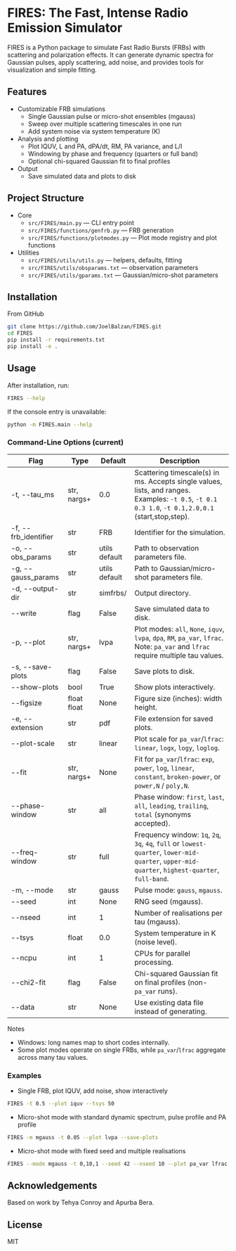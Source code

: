 # FIRES: The Fast, Intense Radio Emission Simulator

FIRES is a Python package to simulate Fast Radio Bursts (FRBs) with scattering and polarization effects. It can generate dynamic spectra for Gaussian pulses, apply scattering, add noise, and provides tools for visualization and simple fitting.

## Features

- Customizable FRB simulations
  - Single Gaussian pulse or micro-shot ensembles (mgauss)
  - Sweep over multiple scattering timescales in one run
  - Add system noise via system temperature (K)
- Analysis and plotting
  - Plot IQUV, L and PA, dPA/dt, RM, PA variance, and L/I
  - Windowing by phase and frequency (quarters or full band)
  - Optional chi-squared Gaussian fit to final profiles
- Output
  - Save simulated data and plots to disk

## Project Structure

- Core
  - `src/FIRES/main.py` — CLI entry point
  - `src/FIRES/functions/genfrb.py` — FRB generation
  - `src/FIRES/functions/plotmodes.py` — Plot mode registry and plot functions
- Utilities
  - `src/FIRES/utils/utils.py` — helpers, defaults, fitting
  - `src/FIRES/utils/obsparams.txt` — observation parameters
  - `src/FIRES/utils/gparams.txt` — Gaussian/micro-shot parameters

## Installation

From GitHub
```bash
git clone https://github.com/JoelBalzan/FIRES.git
cd FIRES
pip install -r requirements.txt
pip install -e .
```

## Usage

After installation, run:
```bash
FIRES --help
```

If the console entry is unavailable:
```bash
python -m FIRES.main --help
```

### Command-Line Options (current)

| Flag | Type | Default | Description |
|---|---|---|---|
| -t, --tau_ms | str, nargs+ | 0.0 | Scattering timescale(s) in ms. Accepts single values, lists, and ranges. Examples: `-t 0.5`, `-t 0.1 0.3 1.0`, `-t 0.1,2.0,0.1` (start,stop,step). |
| -f, --frb_identifier | str | FRB | Identifier for the simulation. |
| -o, --obs_params | str | utils default | Path to observation parameters file. |
| -g, --gauss_params | str | utils default | Path to Gaussian/micro-shot parameters file. |
| -d, --output-dir | str | simfrbs/ | Output directory. |
| --write | flag | False | Save simulated data to disk. |
| -p, --plot | str, nargs+ | lvpa | Plot modes: `all`, `None`, `iquv`, `lvpa`, `dpa`, `RM`, `pa_var`, `lfrac`. Note: `pa_var` and `lfrac` require multiple tau values. |
| -s, --save-plots | flag | False | Save plots to disk. |
| --show-plots | bool | True | Show plots interactively. |
| --figsize | float float | None | Figure size (inches): width height. |
| -e, --extension | str | pdf | File extension for saved plots. |
| --plot-scale | str | linear | Plot scale for `pa_var`/`lfrac`: `linear`, `logx`, `logy`, `loglog`. |
| --fit | str, nargs+ | None | Fit for `pa_var`/`lfrac`: `exp`, `power`, `log`, `linear`, `constant`, `broken-power`, or `power,N` / `poly,N`. |
| --phase-window | str | all | Phase window: `first`, `last`, `all`, `leading`, `trailing`, `total` (synonyms accepted). |
| --freq-window | str | full | Frequency window: `1q`, `2q`, `3q`, `4q`, `full` or `lowest-quarter`, `lower-mid-quarter`, `upper-mid-quarter`, `highest-quarter`, `full-band`. |
| -m, --mode | str | gauss | Pulse mode: `gauss`, `mgauss`. |
| --seed | int | None | RNG seed (mgauss). |
| --nseed | int | 1 | Number of realisations per tau (mgauss). |
| --tsys | float | 0.0 | System temperature in K (noise level). |
| --ncpu | int | 1 | CPUs for parallel processing. |
| --chi2-fit | flag | False | Chi-squared Gaussian fit on final profiles (non-`pa_var` runs). |
| --data | str | None | Use existing data file instead of generating. |

Notes
- Windows: long names map to short codes internally.
- Some plot modes operate on single FRBs, while `pa_var`/`lfrac` aggregate across many tau values.

### Examples

- Single FRB, plot IQUV, add noise, show interactively
```bash
FIRES -t 0.5 --plot iquv --tsys 50
```

- Micro-shot mode with standard dynamic spectrum, pulse profile and PA profile
```bash
FIRES -m mgauss -t 0.05 --plot lvpa --save-plots
```

- Micro-shot mode with fixed seed and multiple realisations
```bash
FIRES --mode mgauss -t 0,10,1 --seed 42 --nseed 10 --plot pa_var lfrac --phase-window leading --freq-window 4q --plot-scale loglog
```


## Acknowledgements

Based on work by Tehya Conroy and Apurba Bera.

## License

MIT